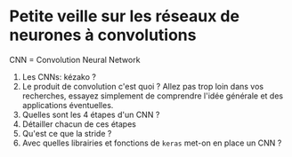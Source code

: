 # Petite veille sur les réseaux de neurones à convolutions

CNN = Convolution Neural Network

1. Les CNNs: kézako ?
2. Le produit de convolution c'est quoi ? Allez pas trop loin dans vos recherches, essayez simplement de comprendre l'idée générale et des applications éventuelles.
3. Quelles sont les 4 étapes d'un CNN ?
4. Détailler chacun de ces étapes
5. Qu'est ce que la stride ?
6. Avec quelles librairies et fonctions de `keras` met-on en place un CNN ?